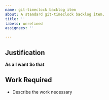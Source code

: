 ```yaml
---
name: git-timeclock backlog item
about: A standard git-timeclock backlog item.
title: ''
labels: unrefined
assignees: ''

---
```


## Justification

**As a** <stakeholder>
**I want** <thing>
**So that** <justification>

## Work Required

- Describe the work necessary
